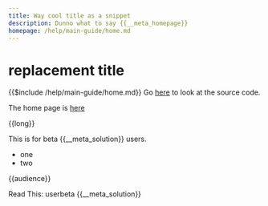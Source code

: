```yaml
---
title: Way cool title as a snippet
description: Dunno what to say {{__meta_homepage}}
homepage: /help/main-guide/home.md
---
```

# replacement title

<!--
{{__meta_title}}
-->

{{$include /help/main-guide/home.md}}
Go [here]({{__meta_git-repo}}) to look at the source code.

The home page is [here]({{__meta_homepage}})

{{long}}

This is for beta {{__meta_solution}} users.

+ one
+ two

{{audience}}

Read This: userbeta {{__meta_solution}}

